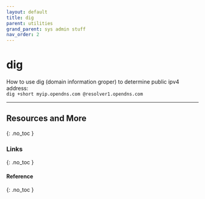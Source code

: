 ```yaml
---
layout: default
title: dig
parent: utilities
grand_parent: sys admin stuff
nav_order: 2
---
```


# dig

How to use dig (domain information groper) to determine public ipv4 address:  
`dig +short myip.opendns.com @resolver1.opendns.com`


---

## Resources and More
{: .no_toc }
### Links
{: .no_toc }
#### Reference
{: .no_toc }

